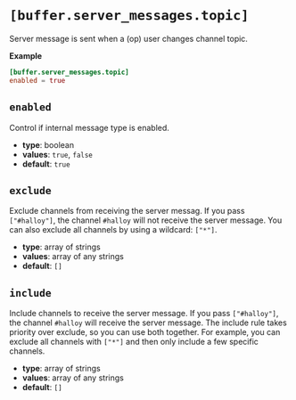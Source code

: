 # `[buffer.server_messages.topic]`

Server message is sent when a (op) user changes channel topic.

**Example**

```toml
[buffer.server_messages.topic]
enabled = true
```

## `enabled`

Control if internal message type is enabled.

- **type**: boolean
- **values**: `true`, `false`
- **default**: `true`

## `exclude`

Exclude channels from receiving the server messag.
If you pass `["#halloy"]`, the channel `#halloy` will not receive the server message. You can also exclude all channels by using a wildcard: `["*"]`.

- **type**: array of strings
- **values**: array of any strings
- **default**: `[]`

## `include`

Include channels to receive the server message.
If you pass `["#halloy"]`, the channel `#halloy` will receive the server message. The include rule takes priority over exclude, so you can use both together. For example, you can exclude all channels with `["*"]` and then only include a few specific channels.

- **type**: array of strings
- **values**: array of any strings
- **default**: `[]`